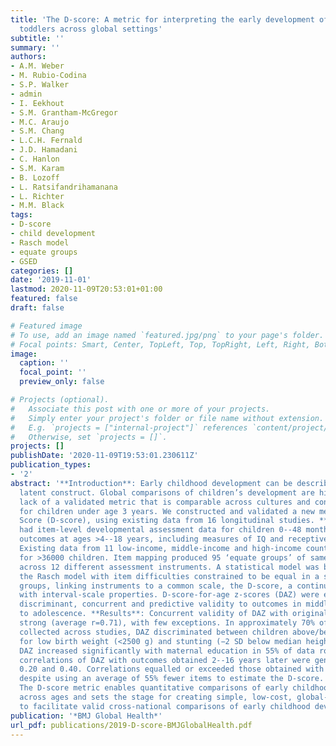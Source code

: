 ```yaml
---
title: 'The D-score: A metric for interpreting the early development of infants and
  toddlers across global settings'
subtitle: ''
summary: ''
authors:
- A.M. Weber
- M. Rubio-Codina
- S.P. Walker
- admin
- I. Eekhout
- S.M. Grantham-McGregor
- M.C. Araujo
- S.M. Chang
- L.C.H. Fernald
- J.D. Hamadani
- C. Hanlon
- S.M. Karam
- B. Lozoff
- L. Ratsifandrihamanana
- L. Richter
- M.M. Black
tags:
- D-score
- child development
- Rasch model
- equate groups
- GSED
categories: []
date: '2019-11-01'
lastmod: 2020-11-09T20:53:01+01:00
featured: false
draft: false

# Featured image
# To use, add an image named `featured.jpg/png` to your page's folder.
# Focal points: Smart, Center, TopLeft, Top, TopRight, Left, Right, BottomLeft, Bottom, BottomRight.
image:
  caption: ''
  focal_point: ''
  preview_only: false

# Projects (optional).
#   Associate this post with one or more of your projects.
#   Simply enter your project's folder or file name without extension.
#   E.g. `projects = ["internal-project"]` references `content/project/deep-learning/index.md`.
#   Otherwise, set `projects = []`.
projects: []
publishDate: '2020-11-09T19:53:01.230611Z'
publication_types:
- '2'
abstract: '**Introduction**: Early childhood development can be described by an underlying
  latent construct. Global comparisons of children’s development are hindered by the
  lack of a validated metric that is comparable across cultures and contexts, especially
  for children under age 3 years. We constructed and validated a new metric, the Developmental
  Score (D-score), using existing data from 16 longitudinal studies. **Methods**: Studies
  had item-level developmental assessment data for children 0--48 months and longitudinal
  outcomes at ages >4--18 years, including measures of IQ and receptive vocabulary.
  Existing data from 11 low-income, middle-income and high-income countries were merged
  for >36000 children. Item mapping produced 95 ‘equate groups’ of same-skill items
  across 12 different assessment instruments. A statistical model was built using
  the Rasch model with item difficulties constrained to be equal in a subset of equate
  groups, linking instruments to a common scale, the D-score, a continuous metric
  with interval-scale properties. D-score-for-age z-scores (DAZ) were evaluated for
  discriminant, concurrent and predictive validity to outcomes in middle childhood
  to adolescence. **Results**: Concurrent validity of DAZ with original instruments was
  strong (average r=0.71), with few exceptions. In approximately 70% of data rounds
  collected across studies, DAZ discriminated between children above/below cut-points
  for low birth weight (<2500 g) and stunting (−2 SD below median height-for-age).
  DAZ increased significantly with maternal education in 55% of data rounds. Predictive
  correlations of DAZ with outcomes obtained 2--16 years later were generally between
  0.20 and 0.40. Correlations equalled or exceeded those obtained with original instruments
  despite using an average of 55% fewer items to estimate the D-score. **Conclusion**:
  The D-score metric enables quantitative comparisons of early childhood development
  across ages and sets the stage for creating simple, low-cost, global-use instruments
  to facilitate valid cross-national comparisons of early childhood development.'
publication: '*BMJ Global Health*'
url_pdf: publications/2019-D-score-BMJGlobalHealth.pdf
---
```

